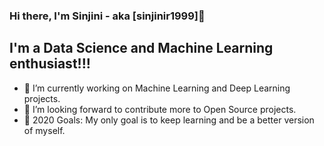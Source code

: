 ### Hi there, I'm Sinjini - aka [sinjinir1999]👋


## I'm a Data Science and Machine Learning enthusiast!!!

- 🔭 I’m currently working on Machine Learning and Deep Learning projects.
- 👯 I’m looking forward to contribute more to Open Source projects.
- 🥅 2020 Goals: My only goal is to keep learning and be a better version of myself.

